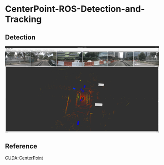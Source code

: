 # CenterPoint-ROS-Detection-and-Tracking

## Detection

[![scene1.webm](imgs/scene1_preview.png)](https://github.com/JYS997760473/CenterPoint-ROS-Detection-and-Tracking/assets/90627672/44d2b523-8af9-4b98-b2cb-fce8485630b6)

## Reference

[CUDA-CenterPoint](https://github.com/NVIDIA-AI-IOT/Lidar_AI_Solution/tree/master/CUDA-CenterPoint)
